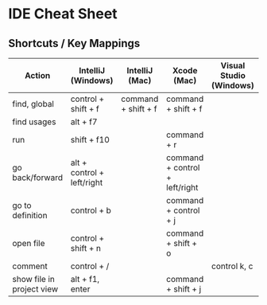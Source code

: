 # IDE Cheat Sheet #


## Shortcuts / Key Mappings ##

 | Action                    | IntelliJ (Windows)         | IntelliJ (Mac)      | Xcode (Mac)           | Visual Studio (Windows) |  Eclipse (Windows) |
 | ------------------------- | -------------------------- | ------------------- | --------------------- | --- | ----------------- |
 | find, global              | control + shift + f        | command + shift + f | command + shift + f   |     |                   |
 | find usages               | alt + f7                   |                |                       |     |                   |
 | run                       | shift + f10                |                | command + r           |     |                   |
 | go back/forward           | alt + control + left/right |                | command + control + left/right |     | alt + left/right |
 | go to definition          | control + b                |                | command + control + j |     | f3              |
 | open file                 | control + shift + n        |                | command + shift + o   |     | alt + shift + r |
 | comment                   | control + /                |                |                       | control k, c |        |
 | show file in project view | alt + f1, enter            |                | command + shift + j   |     |                 |
 
 

